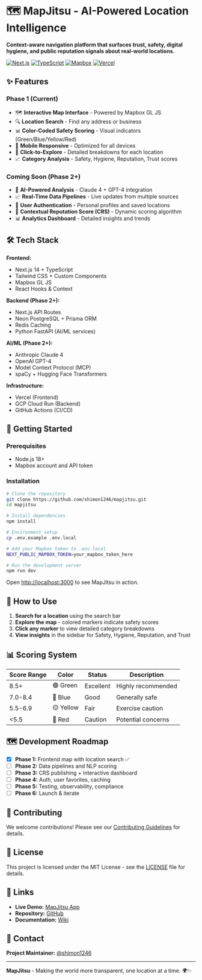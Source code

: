 # 🗺️ MapJitsu - AI-Powered Location Intelligence

**Context-aware navigation platform that surfaces trust, safety, digital hygiene, and public reputation signals about real-world locations.**

[![Next.js](https://img.shields.io/badge/Next.js-14-black)](https://nextjs.org/)
[![TypeScript](https://img.shields.io/badge/TypeScript-5.5-blue)](https://www.typescriptlang.org/)
[![Mapbox](https://img.shields.io/badge/Mapbox-GL%20JS-green)](https://www.mapbox.com/)
[![Vercel](https://img.shields.io/badge/Vercel-Deployed-brightgreen)](https://vercel.com/)

## ✨ Features

### Phase 1 (Current)
- 🗺️ **Interactive Map Interface** - Powered by Mapbox GL JS
- 🔍 **Location Search** - Find any address or business
- 📊 **Color-Coded Safety Scoring** - Visual indicators (Green/Blue/Yellow/Red)
- 📱 **Mobile Responsive** - Optimized for all devices
- 🎯 **Click-to-Explore** - Detailed breakdowns for each location
- 📈 **Category Analysis** - Safety, Hygiene, Reputation, Trust scores

### Coming Soon (Phase 2+)
- 🤖 **AI-Powered Analysis** - Claude 4 + GPT-4 integration
- 📈 **Real-Time Data Pipelines** - Live updates from multiple sources
- 👤 **User Authentication** - Personal profiles and saved locations
- 🔄 **Contextual Reputation Score (CRS)** - Dynamic scoring algorithm
- 📊 **Analytics Dashboard** - Detailed insights and trends

## 🛠️ Tech Stack

**Frontend:**
- Next.js 14 + TypeScript
- Tailwind CSS + Custom Components
- Mapbox GL JS
- React Hooks & Context

**Backend (Phase 2+):**
- Next.js API Routes
- Neon PostgreSQL + Prisma ORM
- Redis Caching
- Python FastAPI (AI/ML services)

**AI/ML (Phase 2+):**
- Anthropic Claude 4
- OpenAI GPT-4
- Model Context Protocol (MCP)
- spaCy + Hugging Face Transformers

**Infrastructure:**
- Vercel (Frontend)
- GCP Cloud Run (Backend)
- GitHub Actions (CI/CD)

## 🚀 Getting Started

### Prerequisites
- Node.js 18+ 
- Mapbox account and API token

### Installation

```bash
# Clone the repository
git clone https://github.com/shimon1246/mapjitsu.git
cd mapjitsu

# Install dependencies
npm install

# Environment setup
cp .env.example .env.local

# Add your Mapbox token to .env.local
NEXT_PUBLIC_MAPBOX_TOKEN=your_mapbox_token_here

# Run the development server
npm run dev
```

Open [http://localhost:3000](http://localhost:3000) to see MapJitsu in action.

## 🎯 How to Use

1. **Search for a location** using the search bar
2. **Explore the map** - colored markers indicate safety scores
3. **Click any marker** to view detailed category breakdowns
4. **View insights** in the sidebar for Safety, Hygiene, Reputation, and Trust

## 📊 Scoring System

| Score Range | Color | Status | Description |
|-------------|-------|---------|-------------|
| 8.5+ | 🟢 Green | Excellent | Highly recommended |
| 7.0-8.4 | 🔵 Blue | Good | Generally safe |
| 5.5-6.9 | 🟡 Yellow | Fair | Exercise caution |
| <5.5 | 🔴 Red | Caution | Potential concerns |

## 🗺️ Development Roadmap

- [x] **Phase 1:** Frontend map with location search ✅
- [ ] **Phase 2:** Data pipelines and NLP scoring
- [ ] **Phase 3:** CRS publishing + interactive dashboard  
- [ ] **Phase 4:** Auth, user favorites, caching
- [ ] **Phase 5:** Testing, observability, compliance
- [ ] **Phase 6:** Launch & iterate

## 🤝 Contributing

We welcome contributions! Please see our [Contributing Guidelines](CONTRIBUTING.md) for details.

## 📄 License

This project is licensed under the MIT License - see the [LICENSE](LICENSE) file for details.

## 🔗 Links

- **Live Demo:** [MapJitsu App](https://mapjitsu.vercel.app)
- **Repository:** [GitHub](https://github.com/shimon1246/mapjitsu)
- **Documentation:** [Wiki](https://github.com/shimon1246/mapjitsu/wiki)

## 📧 Contact

**Project Maintainer:** [@shimon1246](https://github.com/shimon1246)

---

**MapJitsu** - Making the world more transparent, one location at a time. 🌍✨
